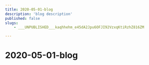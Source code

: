 ```yaml
---
title: 2020-05-01-blog
description: 'blog description'
published: false
slugs:
    - ___UNPUBLISHED___kaqhhehm_e45dA2Jpu6OFJI92VzxqKtiRzhZ816ZM

---
```

# 2020-05-01-blog
